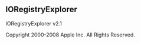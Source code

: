 ## IORegistryExplorer

IORegistryExplorer v2.1

Copyright 2000-2008 Apple Inc. All Rights Reserved.
